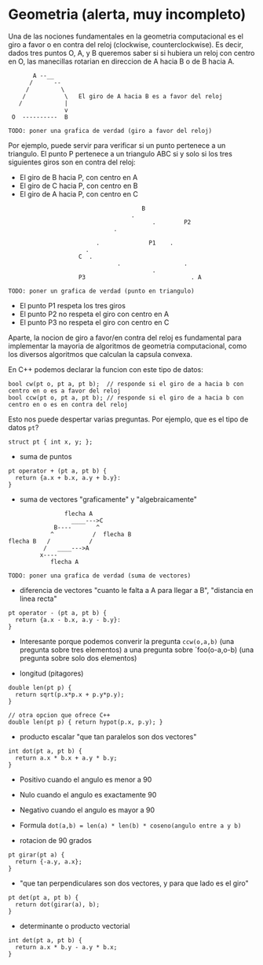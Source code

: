 
# Geometria (alerta, muy incompleto)

Una de las nociones fundamentales en la geometria computacional es el giro a favor o en contra del reloj (clockwise, counterclockwise). Es decir, dados tres puntos O, A, y B queremos saber si si hubiera un reloj con centro en O, las manecillas rotarian en direccion de A hacia B o de B hacia A.

```
       A --__
      /      --
     /         \
    /           \   El giro de A hacia B es a favor del reloj
   /            |
                v
 O  ----------  B

TODO: poner una grafica de verdad (giro a favor del reloj)
```

Por ejemplo, puede servir para verificar si un punto pertenece a un triangulo. El punto P pertenece a un triangulo ABC si y solo si los tres siguientes giros son en contra del reloj: 

- El giro de B hacia P, con centro en A
- El giro de C hacia P, con centro en B
- El giro de A hacia P, con centro en C

```
                                      B                                         
                                   .                                            
                                         .        P2                            
                              .                                                 
                                                                                
                         .              P1    .                                 
                      .                                                         
                    C  .                                                        
                               .                  .                             
                                         .                                      
                    P3                              . A                         

TODO: poner un grafica de verdad (punto en triangulo)
```

- El punto P1 respeta los tres giros
- El punto P2 no respeta el giro con centro en A
- El punto P3 no respeta el giro con centro en C

Aparte, la nocion de giro a favor/en contra del reloj es fundamental para implementar la mayoria de algoritmos de geometria computacional, como los diversos algoritmos que calculan la capsula convexa.

En C++ podemos declarar la funcion con este tipo de datos:

```
bool cw(pt o, pt a, pt b);  // responde si el giro de a hacia b con centro en o es a favor del reloj
bool ccw(pt o, pt a, pt b); // responde si el giro de a hacia b con centro en o es en contra del reloj
```

Esto nos puede despertar varias preguntas. Por ejemplo, que es el tipo de datos `pt`?

```
struct pt { int x, y; };
```

- suma de puntos

```
pt operator + (pt a, pt b) {
  return {a.x + b.x, a.y + b.y}:
}
```

- suma de vectores "graficamente" y "algebraicamente"

```
                flecha A
                  ____--->C
             B----       ^
            ^           /  flecha B
flecha B   /           /
          /   ____--->A
         x----           
            flecha A

TODO: poner una grafica de verdad (suma de vectores)
```

- diferencia de vectores "cuanto le falta a A para llegar a B", "distancia en linea recta"

```
pt operator - (pt a, pt b) {
  return {a.x - b.x, a.y - b.y}:
}
```

- Interesante porque podemos converir la pregunta `ccw(o,a,b)` (una pregunta sobre tres elementos) a una pregunta sobre `foo(o-a,o-b) (una pregunta sobre solo dos elementos)

- longitud (pitagores)

```
double len(pt p) {
  return sqrt(p.x*p.x + p.y*p.y);
}

// otra opcion que ofrece C++
double len(pt p) { return hypot(p.x, p.y); }
```

- producto escalar "que tan paralelos son dos vectores"

```
int dot(pt a, pt b) {
  return a.x * b.x + a.y * b.y;
}
```

- Positivo cuando el angulo es menor a 90
- Nulo cuando el angulo es exactamente 90
- Negativo cuando el angulo es mayor a 90

- Formula `dot(a,b) = len(a) * len(b) * coseno(angulo entre a y b)`

- rotacion de 90 grados

```
pt girar(pt a) {
  return {-a.y, a.x};
}
```

- "que tan perpendiculares son dos vectores, y para que lado es el giro"

```
pt det(pt a, pt b) {
  return dot(girar(a), b);
}
```

- determinante o producto vectorial

```
int det(pt a, pt b) {
  return a.x * b.y - a.y * b.x;
}
```
